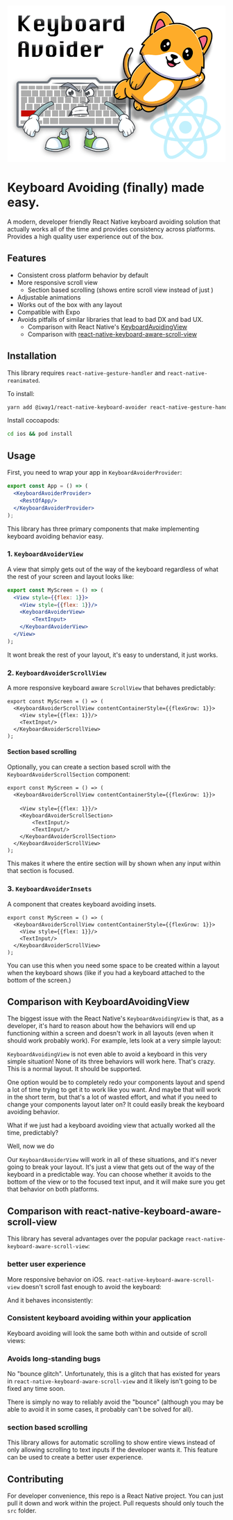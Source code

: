 ![alt text](promo-image.png)

# Keyboard Avoiding (finally) made easy.
A modern, developer friendly React Native keyboard avoiding solution that actually works all of the time and provides consistency across platforms. Provides a high quality user experience out of the box.

## Features
- Consistent cross platform behavior by default
- More responsive scroll view
    - Section based scrolling (shows entire scroll view instead of just )
- Adjustable animations
- Works out of the box with any layout
- Compatible with Expo
- Avoids pitfalls of similar libraries that lead to bad DX and bad UX. 
    - Comparison with React Native's [KeyboardAvoidingView](#comparison-with-keyboardavoidingview)
    - Comparison with [react-native-keyboard-aware-scroll-view](#comparison-with-react-native-keyboard-aware-scroll-view)

## Installation
This library requires `react-native-gesture-handler` and `react-native-reanimated`.

To install:

```sh
yarn add @iway1/react-native-keyboard-avoider react-native-gesture-handler react-native-reanimated 
```

Install cocoapods: 
```sh
cd ios && pod install
```

## Usage
First, you need to wrap your app in `KeyboardAvoiderProvider`:

```jsx
export const App = () => (
  <KeyboardAvoiderProvider>
    <RestOfApp/>
  </KeyboardAvoiderProvider>
);
```

This library has three primary components that make implementing keyboard avoiding behavior easy. 

### 1. `KeyboardAvoiderView`
A view that simply gets out of the way of the keyboard regardless of what the rest of your screen and layout looks like:

```jsx
export const MyScreen = () => (
  <View style={{flex: 1}}>
    <View style={{flex: 1}}/>
    <KeyboardAvoiderView>
        <TextInput>
    </KeyboardAvoiderView>
  </View>
);
```
It wont break the rest of your layout, it's easy to understand, it just works.

### 2. `KeyboardAvoiderScrollView`
A more responsive keyboard aware `ScrollView` that behaves predictably:
```tsx
export const MyScreen = () => (
  <KeyboardAvoiderScrollView contentContainerStyle={{flexGrow: 1}}>
    <View style={{flex: 1}}/>
    <TextInput/>
  </KeyboardAvoiderScrollView>
);
```

#### Section based scrolling
Optionally, you can create a section based scroll with the `KeyboardAvoiderScrollSection` component:

```tsx
export const MyScreen = () => (
  <KeyboardAvoiderScrollView contentContainerStyle={{flexGrow: 1}}>

    <View style={{flex: 1}}/>
    <KeyboardAvoiderScrollSection>
        <TextInput/>
        <TextInput/>
    </KeyboardAvoiderScrollSection>
  </KeyboardAvoiderScrollView>
);
```

This makes it where the entire section will by shown when any input within that section is focused.

### 3. `KeyboardAvoiderInsets`
A component that creates keyboard avoiding insets. 
```tsx
export const MyScreen = () => (
  <KeyboardAvoiderScrollView contentContainerStyle={{flexGrow: 1}}>
    <View style={{flex: 1}}/>
    <TextInput/>
  </KeyboardAvoiderScrollView>
);
```

You can use this when you need some space to be created within a layout when the keyboard shows (like if you had a keyboard attached to the bottom of the screen.)

## Comparison with KeyboardAvoidingView
The biggest issue with the React Native's `KeyboardAvoidingView` is that, as a developer, it's hard to reason about how the behaviors will end up functioning within a screen and doesn't work in all layouts (even when it should work probably work). For example, lets look at a very simple layout:

`KeyboardAvoidingView` is not even able to avoid a keyboard in this very simple situation! None of its three behaviors will work here. That's crazy. This is a normal layout. It should be supported.

One option would be to completely redo your components layout and spend a lot of time trying to get it to work like you want. And maybe that will work in the short term, but that's a lot of wasted effort, and what if you need to change your components layout later on? It could easily break the keyboard avoiding behavior.

What if we just had a keyboard avoiding view that actually worked all the time, predictably?

Well, now we do

Our `KeyboardAvoiderView` will work in all of these situations, and it's never going to break your layout. It's just a view that gets out of the way of the keyboard in a predictable way. You can choose whether it avoids to the bottom of the view or to the focused text input, and it will make sure you get that behavior on both platforms. 

## Comparison with react-native-keyboard-aware-scroll-view
This library has several advantages over the popular package `react-native-keyboard-aware-scroll-view`:

### better user experience
More responsive behavior on iOS. `react-native-keyboard-aware-scroll-view` doesn't scroll fast enough to avoid the keyboard:

And it behaves inconsistently:

### Consistent keyboard avoiding within your application
Keyboard avoiding will look the same both within and outside of scroll views:

### Avoids long-standing bugs
No "bounce glitch". Unfortunately, this is a glitch that has existed for years in `react-native-keyboard-aware-scroll-view` and it likely isn't going to be fixed any time soon.

There is simply no way to reliably avoid the "bounce" (although you may be able to avoid it in some cases, it probably can't be solved for all).

### section based scrolling 
This library allows for automatic scrolling to show entire views instead of only allowing scrolling to text inputs if the developer wants it. This feature can be used to create a better user experience.

## Contributing
For developer convenience, this repo is a React Native project. You can just pull it down and work within the project. Pull requests should only touch the `src` folder.
